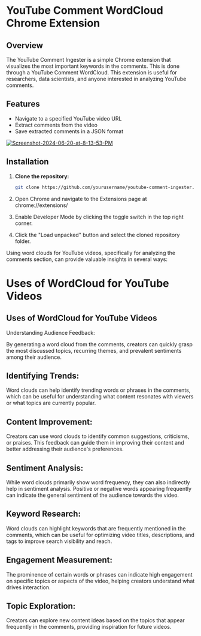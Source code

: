 # YouTube Comment WordCloud Chrome Extension

## Overview

The YouTube Comment Ingester is a simple Chrome extension that visualizes the most important keywords in the comments. 
This is done through a YouTube Comment WordCloud. This extension is useful for researchers, data scientists, and anyone interested in analyzing YouTube comments.

## Features

- Navigate to a specified YouTube video URL
- Extract comments from the video
- Save extracted comments in a JSON format

<a href="https://ibb.co/0Vs3cd6"><img src="https://i.ibb.co/k6mFxWw/Screenshot-2024-06-20-at-8-13-53-PM.png" alt="Screenshot-2024-06-20-at-8-13-53-PM" border="0"></a>

## Installation

1. **Clone the repository:**
   ```bash
   git clone https://github.com/yourusername/youtube-comment-ingester.git
2. Open Chrome and navigate to the Extensions page at chrome://extensions/

3. Enable Developer Mode by clicking the toggle switch in the top right corner.

4. Click the "Load unpacked" button and select the cloned repository folder.

Using word clouds for YouTube videos, specifically for analyzing the comments section, can provide valuable insights in several ways:

#  Uses of WordCloud for YouTube Videos

## Uses of WordCloud for YouTube Videos
Understanding Audience Feedback:

By generating a word cloud from the comments, creators can quickly grasp the most discussed topics, recurring themes, and prevalent sentiments among their audience.
## Identifying Trends:

Word clouds can help identify trending words or phrases in the comments, which can be useful for understanding what content resonates with viewers or what topics are currently popular.
## Content Improvement:

Creators can use word clouds to identify common suggestions, criticisms, or praises. This feedback can guide them in improving their content and better addressing their audience's preferences.
## Sentiment Analysis:

While word clouds primarily show word frequency, they can also indirectly help in sentiment analysis. Positive or negative words appearing frequently can indicate the general sentiment of the audience towards the video.
## Keyword Research:

Word clouds can highlight keywords that are frequently mentioned in the comments, which can be useful for optimizing video titles, descriptions, and tags to improve search visibility and reach.
## Engagement Measurement:

The prominence of certain words or phrases can indicate high engagement on specific topics or aspects of the video, helping creators understand what drives interaction.
## Topic Exploration:

Creators can explore new content ideas based on the topics that appear frequently in the comments, providing inspiration for future videos.
